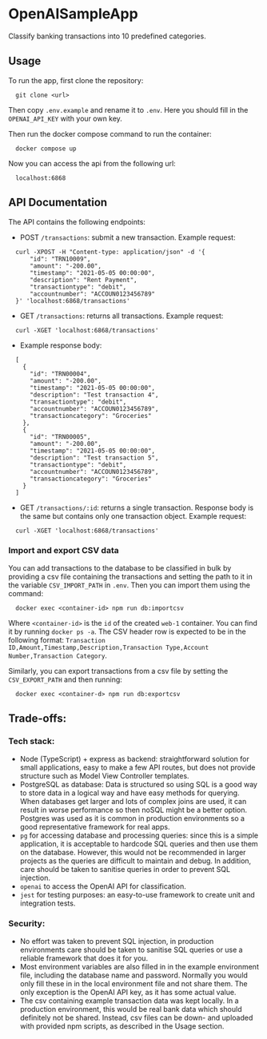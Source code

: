 # OpenAISampleApp

Classify banking transactions into 10 predefined categories.

## Usage

To run the app, first clone the repository:

```
  git clone <url>
```

Then copy `.env.example` and rename it to `.env`. Here you should fill in the `OPENAI_API_KEY` with your own key.

Then run the docker compose command to run the container:

```
  docker compose up
```

Now you can access the api from the following url:

```
  localhost:6868
```

## API Documentation

The API contains the following endpoints:
- POST `/transactions`: submit a new transaction. Example request:
```
  curl -XPOST -H "Content-type: application/json" -d '{
      "id": "TRN10009",
      "amount": "-200.00",
      "timestamp": "2021-05-05 00:00:00",
      "description": "Rent Payment",
      "transactiontype": "debit",
      "accountnumber": "ACCOUN0123456789"
  }' 'localhost:6868/transactions'
```
- GET `/transactions`: returns all transactions. Example request:
```
  curl -XGET 'localhost:6868/transactions'
```
- Example response body:
```
  [
    {
      "id": "TRN00004",
      "amount": "-200.00",
      "timestamp": "2021-05-05 00:00:00",
      "description": "Test transaction 4",
      "transactiontype": "debit",
      "accountnumber": "ACCOUN0123456789",
      "transactioncategory": "Groceries"
    },
    {
      "id": "TRN00005",
      "amount": "-200.00",
      "timestamp": "2021-05-05 00:00:00",
      "description": "Test transaction 5",
      "transactiontype": "debit",
      "accountnumber": "ACCOUN0123456789",
      "transactioncategory": "Groceries"
    }
  ]
```
- GET `/transactions/:id`: returns a single transaction. Response body is the same but contains only one transaction object. Example request:
```
  curl -XGET 'localhost:6868/transactions'
```

### Import and export CSV data

You can add transactions to the database to be classified in bulk by providing a csv file containing the transactions and setting the path to it in the variable `CSV_IMPORT_PATH` in `.env`. Then you can import them using the command:
```
  docker exec <container-id> npm run db:importcsv
```
Where `<container-id>` is the `id` of the created `web-1` container. You can find it by running `docker ps -a`. 
The CSV header row is expected to be in the following format:
`Transaction ID,Amount,Timestamp,Description,Transaction Type,Account Number,Transaction Category`.

Similarly, you can export transactions from a csv file by setting the `CSV_EXPORT_PATH` and then running:
```
  docker exec <container-d> npm run db:exportcsv
```

## Trade-offs:

### Tech stack:
- Node (TypeScript) + express as backend: straightforward solution for small applications, easy to make a few API routes, but does not provide structure such as Model View Controller templates.
- PostgreSQL as database: Data is structured so using SQL is a good way to store data in a logical way and have easy methods for querying. When databases get larger and lots of complex joins are used, it can result in worse performance so then noSQL might be a better option. Postgres was used as it is common in production environments so a good representative framework for real apps.
- `pg` for accessing database and processing queries: since this is a simple application, it is acceptable to hardcode SQL queries and then use them on the database. However, this would not be recommended in larger projects as the queries are difficult to maintain and debug. In addition, care should be taken to sanitise queries in order to prevent SQL injection.
- `openai` to access the OpenAI API for classification.
- `jest` for testing purposes: an easy-to-use framework to create unit and integration tests.

### Security:
- No effort was taken to prevent SQL injection, in production environments care should be taken to sanitise SQL queries or use a reliable framework that does it for you.
- Most environment variables are also filled in in the example environment file, including the database name and password. Normally you would only fill these in in the local environment file and not share them. The only exception is the OpenAI API key, as it has some actual value.
- The csv containing example transaction data was kept locally. In a production environment, this would be real bank data which should definitely not be shared. Instead, csv files can be down- and uploaded with provided npm scripts, as described in the Usage section.
